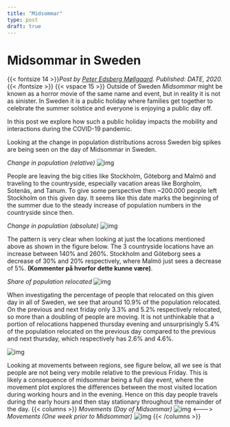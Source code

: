 ```yaml
---
title: "Midsommar"
type: post
draft: true
---
```

# **Midsommar in Sweden**
{{< fontsize 14 >}}*Post by [Peter Edsberg Møllgaard](mailto:petem@dtu.dk). Published: DATE, 2020.*{{< /fontsize >}}
{{< vspace 15 >}}
Outside of Sweden *Midsommar* might be known as a horror movie of the same name and event, but in reality it is not as sinister.
In Sweden it is a public holiday where families get together to celebrate the summer solstice and everyone is enjoying a public day off.

In this post we explore how such a public holiday impacts the mobility and interactions during the COVID-19 pandemic. 

Looking at the change in population distributions across Sweden big spikes are being seen on the day of Midsommar in Sweden. 

*Change in population (relative)*
![img](/midsommar-changeall1.png)

People are leaving the big cities like Stockholm, Göteborg and Malmö and traveling to the countryside, especially vacation areas like Borgholm, 
Sotenäs, and Tanum. To give some perspective then ~200.000 people left Stockholm on this given day. It seems like this date marks the beginning of the summer due to the steady increase of population numbers 
in the countryside since then.

*Change in population (absolute)*
![img](/midsommar-changeall2.png)


The pattern is very clear when looking at just the locations mentioned above as shown in the figure below. 
The 3 countryside locations have an increase between 140% and 260%. Stockholm and Göteborg sees a decrease of 30% and 20% respectively, 
where Malmö just sees a decrease of 5%. **(Kommenter på hvorfor dette kunne være)**.

*Share of population relocated*
![img](/midsommar-change.png)

When investigating the percentage of people that relocated on this given day in all of Sweden, we see that around 10.9% 
of the population relocated. On the previous and next friday only 3.3% and 5.2% respectively relocated, so more than a doubling
of people are moving. It is not unthinkable that a portion of relocations happened thursday evening and unsurprisingly 
5.4% of the population relocated on the previous day compared to the previous and next thursday, which respectively has 
2.6% and 4.6%.

![img](/midsommar-popurelocate.png)

Looking at movements between regions, see figure below, all we see is that people are not being very mobile relative to the previous Friday. 
This is likely a consequence of midsommar being a full day event, where the movement plot explores the differences between 
the most visited location during working hours and in the evening. Hence on this day people travels during the early hours and then 
stay stationary throughout the remainder of the day.
{{< columns >}}
*Movements (Day of Midsommar)*
![img](/midsommar-choro1.png)
<--->
*Movements (One week prior to Midsommar)*
![img](/midsommar-choro2.png)
{{< /columns >}}


